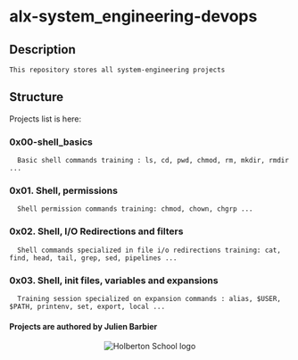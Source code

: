 # alx-system_engineering-devops

## Description
    This repository stores all system-engineering projects
    
## Structure
   Projects list is here:
   
   ### 0x00-shell_basics
      Basic shell commands training : ls, cd, pwd, chmod, rm, mkdir, rmdir ...
   ### 0x01. Shell, permissions
      Shell permission commands training: chmod, chown, chgrp ...
   ### 0x02. Shell, I/O Redirections and filters
      Shell commands specialized in file i/o redirections training: cat, find, head, tail, grep, sed, pipelines ...
   ### 0x03. Shell, init files, variables and expansions
      Training session specialized on expansion commands : alias, $USER, $PATH, printenv, set, export, local ... 
      
   #### Projects are authored by Julien Barbier

<p align="center">
  <img src="http://www.holbertonschool.com/holberton-logo.png"
       alt="Holberton School logo"
  >
</p>
